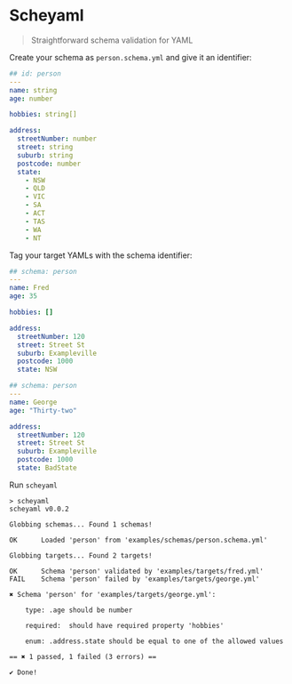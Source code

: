 # Scheyaml

> Straightforward schema validation for YAML

Create your schema as `person.schema.yml` and give it an identifier:

```yml
## id: person
---
name: string
age: number

hobbies: string[]

address:
  streetNumber: number
  street: string
  suburb: string
  postcode: number
  state:
    - NSW
    - QLD
    - VIC
    - SA
    - ACT
    - TAS
    - WA
    - NT
```

Tag your target YAMLs with the schema identifier:

```yml
## schema: person
---
name: Fred
age: 35

hobbies: []

address:
  streetNumber: 120
  street: Street St
  suburb: Exampleville
  postcode: 1000
  state: NSW
```

```yml
## schema: person
---
name: George
age: "Thirty-two"

address:
  streetNumber: 120
  street: Street St
  suburb: Exampleville
  postcode: 1000
  state: BadState
```

Run `scheyaml`

```
> scheyaml
scheyaml v0.0.2

Globbing schemas... Found 1 schemas!

OK      Loaded 'person' from 'examples/schemas/person.schema.yml'

Globbing targets... Found 2 targets!

OK      Schema 'person' validated by 'examples/targets/fred.yml'
FAIL    Schema 'person' failed by 'examples/targets/george.yml'

✖ Schema 'person' for 'examples/targets/george.yml':

    type: .age should be number

    required:  should have required property 'hobbies'

    enum: .address.state should be equal to one of the allowed values

== ✖ 1 passed, 1 failed (3 errors) ==

✔ Done!
```
